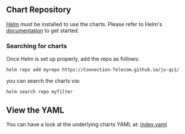 
## Chart Repository

[Helm](https://helm.sh) must be installed to use the charts.
Please refer to Helm's [documentation](https://helm.sh/docs/) to get started.

### Searching for charts

Once Helm is set up properly, add the repo as follows:

    helm repo add myrepo https://Connection-Telecom.github.io/jx-qs1/

you can search the charts via:

    helm search repo myfilter

## View the YAML

You can have a look at the underlying charts YAML at: [index.yaml](index.yaml)
